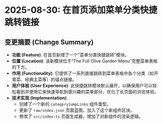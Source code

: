 # 2025-08-30: 在首页添加菜单分类快捷跳转链接

## 变更摘要 (Change Summary)

- **功能 (Feature)**: 在首页新增了一个“菜单分类快捷跳转”模块。
- **位置 (Location)**: 该新模块位于“The Full Olive Garden Menu”完整菜单表格的下方。
- **作用 (Functionality)**: 它提供了一系列直接跳转到菜单表格中各个分类（如开胃菜、经典主菜等）的锚点链接。
- **用户体验 (User Experience)**: 此快捷跳转模块默认展开，以确保用户可以轻松看到并使用它来快速导航到感兴趣的菜单部分，优化了长页面的浏览体验。
- **技术实现 (Implementation)**:
    - 创建了一个新的 `categoryJumpLinks` 组件类型。
    - 更新了 `raw/index.json` 页面蓝图，加入了这个新组件区块。
    - 修改了 `src/index.ts` 页面生成器，增加了对新组件的渲染逻辑。
